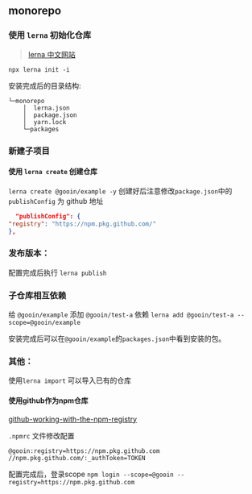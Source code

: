 ## monorepo

### 使用 `lerna` 初始化仓库

> [lerna 中文网站](https://www.lernajs.cn/#command-run)

```shell
npx lerna init -i
```

安装完成后的目录结构:

```shell
└─monorepo
    │  lerna.json
    │  package.json
    │  yarn.lock
    └─packages
```

### 新建子项目

#### 使用 `lerna create` 创建仓库

`lerna create @gooin/example -y`
创建好后注意修改`package.json`中的 `publishConfig` 为 github 地址

```json
  "publishConfig": {
"registry": "https://npm.pkg.github.com/"
},
```

### 发布版本：

配置完成后执行 `lerna publish`

### 子仓库相互依赖

给 `@gooin/example` 添加 `@gooin/test-a` 依赖
`lerna add @gooin/test-a --scope=@gooin/example`

安装完成后可以在`@gooin/example`的`packages.json`中看到安装的包。

### 其他：

使用`lerna import` 可以导入已有的仓库

#### 使用github作为npm仓库

[github-working-with-the-npm-registry](https://docs.github.com/en/packages/working-with-a-github-packages-registry/working-with-the-npm-registry)

`.npmrc` 文件修改配置

```shell
@gooin:registry=https://npm.pkg.github.com
//npm.pkg.github.com/:_authToken=TOKEN
```

配置完成后，登录scope
`npm login --scope=@gooin --registry=https://npm.pkg.github.com`



